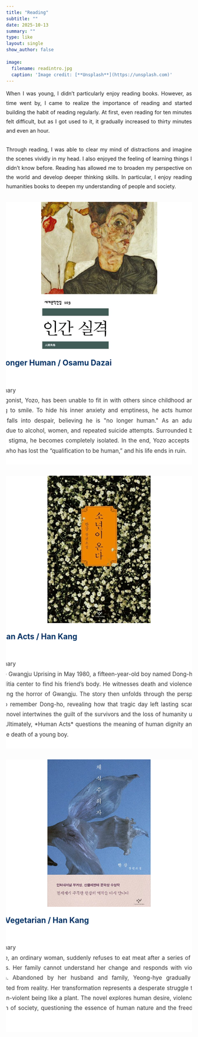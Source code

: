 ```yaml
---
title: "Reading"
subtitle: ""
date: 2025-10-13
summary: ""
type: like
layout: single
show_author: false

image:
  filename: readintro.jpg
  caption: 'Image credit: [**Unsplash**](https://unsplash.com)'
---
```


<div style="text-align: justify; text-justify: inter-word; line-height: 1.8; word-break: keep-all; hyphens: auto;">
When I was young, I didn’t particularly enjoy reading books.  
However, as time went by, I came to realize the importance of reading and started building the habit of reading regularly.  
At first, even reading for ten minutes felt difficult, but as I got used to it, it gradually increased to thirty minutes and even an hour.<br><br>
Through reading, I was able to clear my mind of distractions and imagine the scenes vividly in my head.  
I also enjoyed the feeling of learning things I didn’t know before.  
Reading has allowed me to broaden my perspective on the world and develop deeper thinking skills.  
In particular, I enjoy reading humanities books to deepen my understanding of people and society.
</div>

<div style="
  display: flex; 
  justify-content: center; 
  align-items: flex-start; 
  gap: 20px; 
  flex-wrap: nowrap; 
  margin-top: 30px; 
  overflow-x: auto;
">

  <!-- 독서 카드 -->
  <div style="width: 700px; background-color: #ffffff; border-radius: 16px; 
              box-shadow: 0 4px 12px rgba(0,0,0,0.1); overflow: hidden; 
              transition: transform 0.3s ease; text-align: center; flex-shrink: 0;">
    
   <div style="width:100%; height:400px; overflow:hidden;">
      <img src="book1.jpg" alt="No Longer Human" 
           style="width:45%; height:150%; object-fit: cover; background:#f0f2f5;">
    </div>

   <div style="padding: 24px; text-align: left;">
      <h3 style="margin-top: 0; font-size: 1.3rem; color: #003366; text-align: left;">
        ▲ No Longer Human / Osamu Dazai
      </h3>
      <div style="text-align: justify; text-justify: inter-word; line-height: 1.8; 
                  word-break: keep-all; hyphens: auto; font-size: 0.95rem; color: #333;">
                  <br>Plot Summary<br>
            The protagonist, Yozo, has been unable to fit in with others since childhood and lives by pretending to smile.  
            To hide his inner anxiety and emptiness, he acts humorously, but gradually falls into despair, believing he is "no longer human."  
            As an adult, his life collapses due to alcohol, women, and repeated suicide attempts.  
            Surrounded by betrayal and social stigma, he becomes completely isolated.  
            In the end, Yozo accepts himself as someone who has lost the “qualification to be human,” and his life ends in ruin.
      </div>
    </div>
  </div>

</div>

<div style="
  display: flex; 
  justify-content: center; 
  align-items: flex-start; 
  gap: 20px; 
  flex-wrap: nowrap; 
  margin-top: 30px; 
  overflow-x: auto;
">

  <!-- 독서 카드 -->
  <div style="width: 700px; background-color: #ffffff; border-radius: 16px; 
              box-shadow: 0 4px 12px rgba(0,0,0,0.1); overflow: hidden; 
              transition: transform 0.3s ease; text-align: center; flex-shrink: 0;">
    
   <div style="width:100%; height:400px; overflow:hidden;">
      <img src="book2.jpg" alt="Human Acts" 
           style="width:40%; height:100%; object-fit: cover; background:#f0f2f5;">
    </div>

   <div style="padding: 24px; text-align: left;">
      <h3 style="margin-top: 0; font-size: 1.3rem; color: #003366; text-align: left;">
        ▲ Human Acts / Han Kang
      </h3>
      <div style="text-align: justify; text-justify: inter-word; line-height: 1.8; 
                  word-break: keep-all; hyphens: auto; font-size: 0.95rem; color: #333;">
                  <br>Plot Summary<br>
            During the Gwangju Uprising in May 1980, a fifteen-year-old boy named Dong-ho enters a civilian militia center to find his friend’s body.  
            He witnesses death and violence firsthand, experiencing the horror of Gwangju.  
            The story then unfolds through the perspectives of those who remember Dong-ho, revealing how that tragic day left lasting scars on their lives.  
            The novel intertwines the guilt of the survivors and the loss of humanity under state violence.  
            Ultimately, *Human Acts* questions the meaning of human dignity and memory through the death of a young boy.
      </div>
    </div>
  </div>

</div>

<div style="
  display: flex; 
  justify-content: center; 
  align-items: flex-start; 
  gap: 20px; 
  flex-wrap: nowrap; 
  margin-top: 30px; 
  overflow-x: auto;
">

  <!-- 독서 카드 -->
  <div style="width: 700px; background-color: #ffffff; border-radius: 16px; 
              box-shadow: 0 4px 12px rgba(0,0,0,0.1); overflow: hidden; 
              transition: transform 0.3s ease; text-align: center; flex-shrink: 0;">
    
   <div style="width:100%; height:400px; overflow:hidden;">
      <img src="book3.jpg" alt="The Vegetarian" 
           style="width:40%; height:100%; object-fit: cover; background:#f0f2f5;">
    </div>

   <div style="padding: 24px; text-align: left;">
      <h3 style="margin-top: 0; font-size: 1.3rem; color: #003366; text-align: left;">
        ▲ The Vegetarian / Han Kang
      </h3>
      <div style="text-align: justify; text-justify: inter-word; line-height: 1.8; 
                  word-break: keep-all; hyphens: auto; font-size: 0.95rem; color: #333;">
                  <br>Plot Summary<br>
            Yeong-hye, an ordinary woman, suddenly refuses to eat meat after a series of disturbing nightmares.  
            Her family cannot understand her change and responds with violence and repression.  
            Abandoned by her husband and family, Yeong-hye gradually becomes disconnected from reality.  
            Her transformation represents a desperate struggle to become a pure, non-violent being like a plant.  
            The novel explores human desire, violence, and the oppression of society, questioning the essence of human nature and the freedom of the mind.
      </div>
    </div>
  </div>

</div>

<!-- hover 효과 -->
<style>
  div[style*="box-shadow"]:hover {
    transform: translateY(-6px);
    box-shadow: 0 6px 16px rgba(0,0,0,0.15);
  }
</style>
